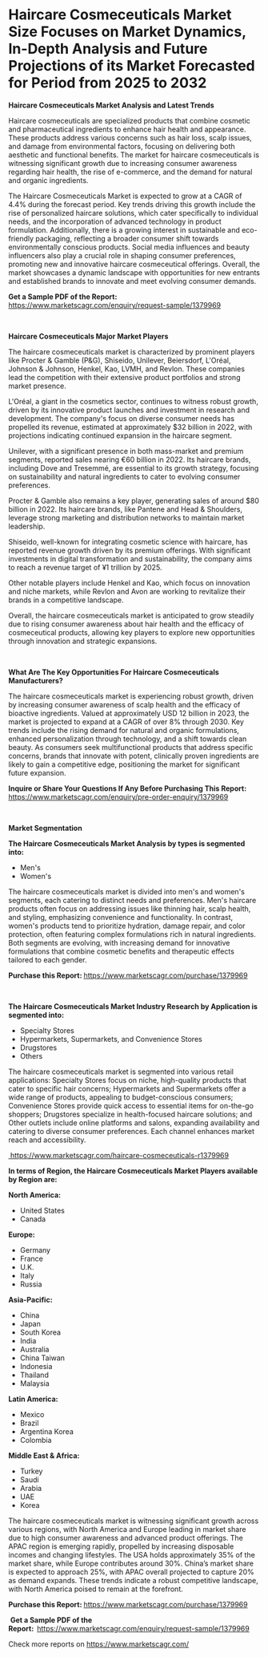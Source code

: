 <p><h1>Haircare Cosmeceuticals Market Size Focuses on Market Dynamics, In-Depth Analysis and Future Projections of its Market Forecasted for Period from 2025 to 2032</h1></p><p><strong>Haircare Cosmeceuticals Market Analysis and Latest Trends</strong></p>
<p><p>Haircare cosmeceuticals are specialized products that combine cosmetic and pharmaceutical ingredients to enhance hair health and appearance. These products address various concerns such as hair loss, scalp issues, and damage from environmental factors, focusing on delivering both aesthetic and functional benefits. The market for haircare cosmeceuticals is witnessing significant growth due to increasing consumer awareness regarding hair health, the rise of e-commerce, and the demand for natural and organic ingredients.</p><p>The Haircare Cosmeceuticals Market is expected to grow at a CAGR of 4.4% during the forecast period. Key trends driving this growth include the rise of personalized haircare solutions, which cater specifically to individual needs, and the incorporation of advanced technology in product formulation. Additionally, there is a growing interest in sustainable and eco-friendly packaging, reflecting a broader consumer shift towards environmentally conscious products. Social media influences and beauty influencers also play a crucial role in shaping consumer preferences, promoting new and innovative haircare cosmeceutical offerings. Overall, the market showcases a dynamic landscape with opportunities for new entrants and established brands to innovate and meet evolving consumer demands.</p></p>
<p><strong>Get a Sample PDF of the Report:&nbsp;</strong> <a href="https://www.marketscagr.com/enquiry/request-sample/1379969?utm_campaign=2892&utm_medium=2&utm_source=Github&utm_content=ia&utm_term=05042025&utm_id=haircare-cosmeceuticals">https://www.marketscagr.com/enquiry/request-sample/1379969</a></p>
<p>&nbsp;</p>
<p><strong>Haircare Cosmeceuticals Major Market Players</strong></p>
<p><p>The haircare cosmeceuticals market is characterized by prominent players like Procter & Gamble (P&G), Shiseido, Unilever, Beiersdorf, L'Oréal, Johnson & Johnson, Henkel, Kao, LVMH, and Revlon. These companies lead the competition with their extensive product portfolios and strong market presence.</p><p>L'Oréal, a giant in the cosmetics sector, continues to witness robust growth, driven by its innovative product launches and investment in research and development. The company's focus on diverse consumer needs has propelled its revenue, estimated at approximately $32 billion in 2022, with projections indicating continued expansion in the haircare segment.</p><p>Unilever, with a significant presence in both mass-market and premium segments, reported sales nearing €60 billion in 2022. Its haircare brands, including Dove and Tresemmé, are essential to its growth strategy, focusing on sustainability and natural ingredients to cater to evolving consumer preferences.</p><p>Procter & Gamble also remains a key player, generating sales of around $80 billion in 2022. Its haircare brands, like Pantene and Head & Shoulders, leverage strong marketing and distribution networks to maintain market leadership.</p><p>Shiseido, well-known for integrating cosmetic science with haircare, has reported revenue growth driven by its premium offerings. With significant investments in digital transformation and sustainability, the company aims to reach a revenue target of ¥1 trillion by 2025.</p><p>Other notable players include Henkel and Kao, which focus on innovation and niche markets, while Revlon and Avon are working to revitalize their brands in a competitive landscape.</p><p>Overall, the haircare cosmeceuticals market is anticipated to grow steadily due to rising consumer awareness about hair health and the efficacy of cosmeceutical products, allowing key players to explore new opportunities through innovation and strategic expansions.</p></p>
<p>&nbsp;</p>
<p><strong>What Are The Key Opportunities For Haircare Cosmeceuticals Manufacturers?</strong></p>
<p><p>The haircare cosmeceuticals market is experiencing robust growth, driven by increasing consumer awareness of scalp health and the efficacy of bioactive ingredients. Valued at approximately USD 12 billion in 2023, the market is projected to expand at a CAGR of over 8% through 2030. Key trends include the rising demand for natural and organic formulations, enhanced personalization through technology, and a shift towards clean beauty. As consumers seek multifunctional products that address specific concerns, brands that innovate with potent, clinically proven ingredients are likely to gain a competitive edge, positioning the market for significant future expansion.</p></p>
<p><strong>Inquire or Share Your Questions If Any Before Purchasing This Report:</strong> <a href="https://www.marketscagr.com/enquiry/pre-order-enquiry/1379969?utm_campaign=2892&utm_medium=2&utm_source=Github&utm_content=ia&utm_term=05042025&utm_id=haircare-cosmeceuticals">https://www.marketscagr.com/enquiry/pre-order-enquiry/1379969</a></p>
<p>&nbsp;</p>
<p><strong>Market Segmentation</strong></p>
<p><strong>The Haircare Cosmeceuticals Market Analysis by types is segmented into:</strong></p>
<p><ul><li>Men's</li><li>Women's</li></ul></p>
<p><p>The haircare cosmeceuticals market is divided into men's and women's segments, each catering to distinct needs and preferences. Men's haircare products often focus on addressing issues like thinning hair, scalp health, and styling, emphasizing convenience and functionality. In contrast, women's products tend to prioritize hydration, damage repair, and color protection, often featuring complex formulations rich in natural ingredients. Both segments are evolving, with increasing demand for innovative formulations that combine cosmetic benefits and therapeutic effects tailored to each gender.</p></p>
<p><strong>Purchase this Report:&nbsp;</strong><a href="https://www.marketscagr.com/purchase/1379969?utm_campaign=2892&utm_medium=2&utm_source=Github&utm_content=ia&utm_term=05042025&utm_id=haircare-cosmeceuticals">https://www.marketscagr.com/purchase/1379969</a></p>
<p>&nbsp;</p>
<p><strong>The Haircare Cosmeceuticals Market Industry Research by Application is segmented into:</strong></p>
<p><ul><li>Specialty Stores</li><li>Hypermarkets, Supermarkets, and Convenience Stores</li><li>Drugstores</li><li>Others</li></ul></p>
<p><p>The haircare cosmeceuticals market is segmented into various retail applications: Specialty Stores focus on niche, high-quality products that cater to specific hair concerns; Hypermarkets and Supermarkets offer a wide range of products, appealing to budget-conscious consumers; Convenience Stores provide quick access to essential items for on-the-go shoppers; Drugstores specialize in health-focused haircare solutions; and Other outlets include online platforms and salons, expanding availability and catering to diverse consumer preferences. Each channel enhances market reach and accessibility.</p></p>
<p><a href="https://www.marketscagr.com/haircare-cosmeceuticals-r1379969?utm_campaign=2892&utm_medium=2&utm_source=Github&utm_content=ia&utm_term=05042025&utm_id=haircare-cosmeceuticals">&nbsp;https://www.marketscagr.com/haircare-cosmeceuticals-r1379969</a></p>
<p><strong>In terms of Region, the Haircare Cosmeceuticals Market Players available by Region are:</strong></p>
<p>
    <p> <strong> North America: </strong>
        <ul>
            <li>United States</li>
            <li>Canada</li>
        </ul>
        </p> 
    <p> <strong> Europe: </strong>
        <ul>
            <li>Germany</li>
            <li>France</li>
            <li>U.K.</li>
            <li>Italy</li>
            <li>Russia</li>
        </ul>
        </p> 
    <p> <strong> Asia-Pacific: </strong>
        <ul>
            <li>China</li>
            <li>Japan</li>
            <li>South Korea</li>
            <li>India</li>
            <li>Australia</li>
            <li>China Taiwan</li>
            <li>Indonesia</li>
            <li>Thailand</li>
            <li>Malaysia</li>
        </ul>
        </p> 
    <p> <strong> Latin America: </strong>
        <ul>
            <li>Mexico</li>
            <li>Brazil</li>
            <li>Argentina Korea</li>
            <li>Colombia</li>
        </ul>
        </p> 
    <p> <strong> Middle East & Africa: </strong>
        <ul>
            <li>Turkey</li>
            <li>Saudi</li>
            <li>Arabia</li>
            <li>UAE</li>
            <li>Korea</li>
        </ul>
    </p>
    </p>
<p><p>The haircare cosmeceuticals market is witnessing significant growth across various regions, with North America and Europe leading in market share due to high consumer awareness and advanced product offerings. The APAC region is emerging rapidly, propelled by increasing disposable incomes and changing lifestyles. The USA holds approximately 35% of the market share, while Europe contributes around 30%. China’s market share is expected to approach 25%, with APAC overall projected to capture 20% as demand expands. These trends indicate a robust competitive landscape, with North America poised to remain at the forefront.</p></p>
<p><strong>Purchase this Report: </strong><a href="https://www.marketscagr.com/purchase/1379969?utm_campaign=2892&utm_medium=2&utm_source=Github&utm_content=ia&utm_term=05042025&utm_id=haircare-cosmeceuticals">https://www.marketscagr.com/purchase/1379969</a></p>
<p>&nbsp;<strong>Get a Sample PDF of the Report:&nbsp;&nbsp;</strong><a href="https://www.marketscagr.com/enquiry/request-sample/1379969?utm_campaign=2892&utm_medium=2&utm_source=Github&utm_content=ia&utm_term=05042025&utm_id=haircare-cosmeceuticals">https://www.marketscagr.com/enquiry/request-sample/1379969</a></p>
<p><strong></strong></p>
<p>Check more reports on <a href="https://www.marketscagr.com/?utm_campaign=2892&utm_medium=2&utm_source=Github&utm_content=ia&utm_term=05042025&utm_id=haircare-cosmeceuticals">https://www.marketscagr.com/</a></p>